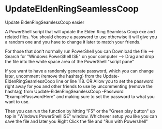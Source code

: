 # UpdateEldenRingSeamlessCoop
Update EldenRingSeamlessCoop easier

A PowerShell script that will update the Elden Ring Seamless Coop exe and related files. You should choose a password to use otherwise it will give you a random one and you have to change it later to match your friends.

For those that don't normally run PowerShell you can 
Download the file -->  Search for "Windows PowerShell ISE" on your computer --> Drag and drop the file into the white space area of the PowerShell "script pane"

If you want to have a randomly generate password, which you can change later, uncomment (remove the hashtag) from the Update-EldenRingSeamlessCoop line or line 118.
OR
Allow you to set the password right away for you and other friends to use by uncommenting (remove the hashtag) from Update-EldenRingSeamlessCoop -Password "ExamplePasswordHere" and making sure to set the password to what you want to use.

Then you can run the function by hitting "F5" or the "Green play button" up top in "Windows PowerShell ISE" window. Whichever setup you like you can save the file and later you Right Click the file and "Run with Powershell"
